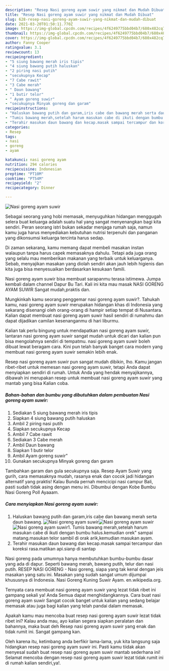 ```yaml
---
description: "Resep Nasi goreng ayam suwir yang nikmat dan Mudah Dibuat"
title: "Resep Nasi goreng ayam suwir yang nikmat dan Mudah Dibuat"
slug: 628-resep-nasi-goreng-ayam-suwir-yang-nikmat-dan-mudah-dibuat
date: 2021-03-20T01:50:11.770Z
image: https://img-global.cpcdn.com/recipes/4f6249775bbd04b7/680x482cq70/nasi-goreng-ayam-suwir-foto-resep-utama.jpg
thumbnail: https://img-global.cpcdn.com/recipes/4f6249775bbd04b7/680x482cq70/nasi-goreng-ayam-suwir-foto-resep-utama.jpg
cover: https://img-global.cpcdn.com/recipes/4f6249775bbd04b7/680x482cq70/nasi-goreng-ayam-suwir-foto-resep-utama.jpg
author: Fanny Cooper
ratingvalue: 3.1
reviewcount: 13
recipeingredient:
- "5 siung bawang merah iris tipis"
- "4 siung bawang putih haluskan"
- "2 piring nasi putih"
- "secukupnya Kecap"
- "7 Cabe rawit"
- "3 Cabe merah"
- " Daun bawang"
- "1 butir telor"
- " Ayam goreng suwir"
- "secukupnya Minyak goreng dan garam"
recipeinstructions:
- "Haluskan bawang putih dan garam,iris cabe dan bawang merah serta daun bawang."
- "Tumis bawang merah,setelah harum masukan cabe di ikuti dengan bumbu halus.kemudian orek&#34; sampai matang.masukan telor sambil di orak arik,kemudian masukan ayam."
- "Terahir masukan daun bawang dan kecap.masak sampai tercampur dan koreksi rasa.matikan api.sianp di santap"
categories:
- Resep
tags:
- nasi
- goreng
- ayam

katakunci: nasi goreng ayam 
nutrition: 294 calories
recipecuisine: Indonesian
preptime: "PT10M"
cooktime: "PT54M"
recipeyield: "2"
recipecategory: Dinner

---
```



![Nasi goreng ayam suwir](https://img-global.cpcdn.com/recipes/4f6249775bbd04b7/680x482cq70/nasi-goreng-ayam-suwir-foto-resep-utama.jpg)

Sebagai seorang yang hobi memasak, menyuguhkan hidangan menggugah selera buat keluarga adalah suatu hal yang sangat menyenangkan bagi kita sendiri. Peran seorang istri bukan sekadar menjaga rumah saja, namun kamu juga harus menyediakan kebutuhan nutrisi terpenuhi dan panganan yang dikonsumsi keluarga tercinta harus sedap.

Di zaman  sekarang, kamu memang dapat membeli masakan instan walaupun tanpa harus capek memasaknya dahulu. Tetapi ada juga orang yang selalu mau memberikan makanan yang terbaik untuk keluarganya. Sebab, menyajikan masakan yang diolah sendiri akan jauh lebih higienis dan kita juga bisa menyesuaikan berdasarkan kesukaan famili. 

Nasi goreng ayam suwir bisa membuat sarapanmu terasa istimewa. Jumpa kembali dalam channel Dapur Bu Tari. Kali ini kita mau masak NASI GORENG AYAM SUWIR Sangat mudah,praktis dan.

Mungkinkah kamu seorang penggemar nasi goreng ayam suwir?. Tahukah kamu, nasi goreng ayam suwir merupakan hidangan khas di Indonesia yang sekarang disenangi oleh orang-orang di hampir setiap tempat di Nusantara. Kalian dapat membuat nasi goreng ayam suwir hasil sendiri di rumahmu dan dapat dijadikan camilan kesenanganmu di hari liburmu.

Kalian tak perlu bingung untuk mendapatkan nasi goreng ayam suwir, lantaran nasi goreng ayam suwir sangat mudah untuk dicari dan kalian pun bisa mengolahnya sendiri di tempatmu. nasi goreng ayam suwir boleh dibuat lewat beragam cara. Kini pun telah banyak banget cara modern yang membuat nasi goreng ayam suwir semakin lebih enak.

Resep nasi goreng ayam suwir pun sangat mudah dibikin, lho. Kamu jangan ribet-ribet untuk memesan nasi goreng ayam suwir, tetapi Anda dapat menyiapkan sendiri di rumah. Untuk Anda yang hendak menyajikannya, dibawah ini merupakan resep untuk membuat nasi goreng ayam suwir yang mantab yang bisa Kalian coba.

<!--inarticleads1-->

##### Bahan-bahan dan bumbu yang dibutuhkan dalam pembuatan Nasi goreng ayam suwir:

1. Sediakan 5 siung bawang merah iris tipis
1. Siapkan 4 siung bawang putih haluskan
1. Ambil 2 piring nasi putih
1. Siapkan secukupnya Kecap
1. Ambil 7 Cabe rawit
1. Sediakan 3 Cabe merah
1. Ambil  Daun bawang
1. Siapkan 1 butir telor
1. Ambil  Ayam goreng suwir&#34;
1. Gunakan secukupnya Minyak goreng dan garam


Tambahkan garam dan gula secukupnya saja. Resep Ayam Suwir yang gurih, cara memasaknya mudah, rasanya enak dan cocok jadi hidangan alternatif yang praktis! Kalau Bunda pernah mencicipi nasi campur Bali, pasti sudah tidak asing dengan menu ini. Dibumbui dengan Kobe Bumbu Nasi Goreng Poll Ayaaam. 

<!--inarticleads2-->

##### Cara menyiapkan Nasi goreng ayam suwir:

1. Haluskan bawang putih dan garam,iris cabe dan bawang merah serta daun bawang.
<img src="https://img-global.cpcdn.com/steps/eb09e8ab8de1e14d/160x128cq70/nasi-goreng-ayam-suwir-langkah-memasak-1-foto.jpg" alt="Nasi goreng ayam suwir"><img src="https://img-global.cpcdn.com/steps/37e5c3b7abc38339/160x128cq70/nasi-goreng-ayam-suwir-langkah-memasak-1-foto.jpg" alt="Nasi goreng ayam suwir"><img src="https://img-global.cpcdn.com/steps/1382abe137c976ec/160x128cq70/nasi-goreng-ayam-suwir-langkah-memasak-1-foto.jpg" alt="Nasi goreng ayam suwir">1. Tumis bawang merah,setelah harum masukan cabe di ikuti dengan bumbu halus.kemudian orek&#34; sampai matang.masukan telor sambil di orak arik,kemudian masukan ayam.
1. Terahir masukan daun bawang dan kecap.masak sampai tercampur dan koreksi rasa.matikan api.sianp di santap


Nasi goreng pada umumnya hanya membutuhkan bumbu-bumbu dasar yang ada di dapur. Seperti bawang merah, bawang putih, telur dan nasi putih. RESEP NASI GORENG - Nasi goreng, siapa yang tak kenal dengan jeis masakan yang satu ini. Masakan yang sudah sangat umum dijumpai khususnya di Indonesia. Nasi Goreng Kuning Suwir Ayam. en.wikipedia.org. 

Ternyata cara membuat nasi goreng ayam suwir yang lezat tidak ribet ini gampang sekali ya! Anda Semua dapat menghidangkannya. Cara buat nasi goreng ayam suwir Sangat cocok banget untuk kalian yang sedang belajar memasak atau juga bagi kalian yang telah pandai dalam memasak.

Apakah kamu mau mencoba buat resep nasi goreng ayam suwir lezat tidak ribet ini? Kalau anda mau, ayo kalian segera siapkan peralatan dan bahannya, maka buat deh Resep nasi goreng ayam suwir yang enak dan tidak rumit ini. Sangat gampang kan. 

Oleh karena itu, ketimbang anda berfikir lama-lama, yuk kita langsung saja hidangkan resep nasi goreng ayam suwir ini. Pasti kamu tiidak akan menyesal sudah buat resep nasi goreng ayam suwir mantab sederhana ini! Selamat mencoba dengan resep nasi goreng ayam suwir lezat tidak rumit ini di rumah kalian sendiri,ya!.

